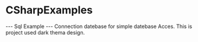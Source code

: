 # CSharpExamples

--- Sql Example ---
Connection datebase for simple datebase Acces. This is project used dark thema design. 
